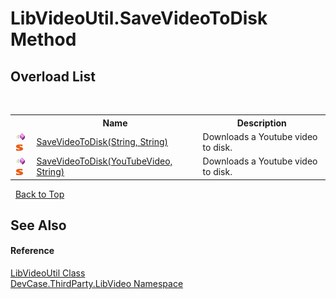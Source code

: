 # LibVideoUtil.SaveVideoToDisk Method 
 


## Overload List
&nbsp;<table><tr><th></th><th>Name</th><th>Description</th></tr><tr><td>![Public method](media/pubmethod.gif "Public method")![Static member](media/static.gif "Static member")</td><td><a href="M_DevCase_ThirdParty_LibVideo_LibVideoUtil_SaveVideoToDisk">SaveVideoToDisk(String, String)</a></td><td>
Downloads a Youtube video to disk.</td></tr><tr><td>![Public method](media/pubmethod.gif "Public method")![Static member](media/static.gif "Static member")</td><td><a href="M_DevCase_ThirdParty_LibVideo_LibVideoUtil_SaveVideoToDisk_1">SaveVideoToDisk(YouTubeVideo, String)</a></td><td>
Downloads a Youtube video to disk.</td></tr></table>&nbsp;
<a href="#libvideoutil.savevideotodisk-method">Back to Top</a>

## See Also


#### Reference
<a href="T_DevCase_ThirdParty_LibVideo_LibVideoUtil">LibVideoUtil Class</a><br /><a href="N_DevCase_ThirdParty_LibVideo">DevCase.ThirdParty.LibVideo Namespace</a><br />